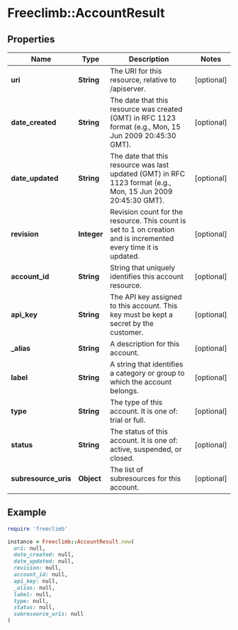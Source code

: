 # Freeclimb::AccountResult

## Properties

| Name | Type | Description | Notes |
| ---- | ---- | ----------- | ----- |
| **uri** | **String** | The URI for this resource, relative to /apiserver. | [optional] |
| **date_created** | **String** | The date that this resource was created (GMT) in RFC 1123 format (e.g., Mon, 15 Jun 2009 20:45:30 GMT). | [optional] |
| **date_updated** | **String** | The date that this resource was last updated (GMT) in RFC 1123 format (e.g., Mon, 15 Jun 2009 20:45:30 GMT). | [optional] |
| **revision** | **Integer** | Revision count for the resource. This count is set to 1 on creation and is incremented every time it is updated. | [optional] |
| **account_id** | **String** | String that uniquely identifies this account resource. | [optional] |
| **api_key** | **String** | The API key assigned to this account. This key must be kept a secret by the customer. | [optional] |
| **_alias** | **String** | A description for this account. | [optional] |
| **label** | **String** | A string that identifies a category or group to which the account belongs. | [optional] |
| **type** | **String** | The type of this account. It is one of: trial or full. | [optional] |
| **status** | **String** | The status of this account. It is one of: active, suspended, or closed. | [optional] |
| **subresource_uris** | **Object** | The list of subresources for this account. | [optional] |

## Example

```ruby
require 'freeclimb'

instance = Freeclimb::AccountResult.new(
  uri: null,
  date_created: null,
  date_updated: null,
  revision: null,
  account_id: null,
  api_key: null,
  _alias: null,
  label: null,
  type: null,
  status: null,
  subresource_uris: null
)
```

